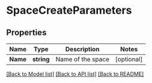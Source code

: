 # SpaceCreateParameters

## Properties

Name | Type | Description | Notes
------------ | ------------- | ------------- | -------------
**Name** | **string** | Name of the space | [optional] 

[[Back to Model list]](../README.md#documentation-for-models) [[Back to API list]](../README.md#documentation-for-api-endpoints) [[Back to README]](../README.md)


